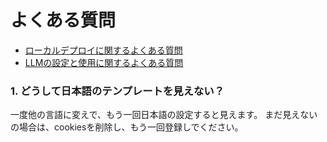 # よくある質問

* [ローカルデプロイに関するよくある質問](./install-faq)
* [LLMの設定と使用に関するよくある質問](./llms-use-faq)

### 1. どうして日本語のテンプレートを見えない？

一度他の言語に変えで、もう一回日本語の設定すると見えます。
まだ見えないの場合は、cookiesを削除し、もう一回登録しでください。
